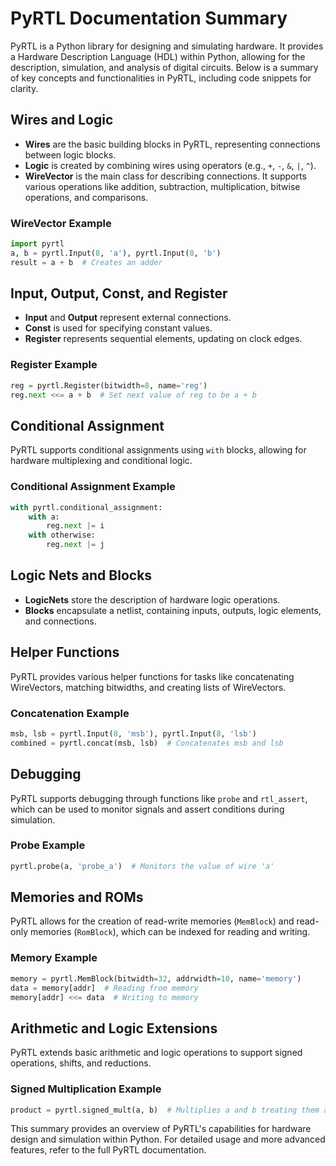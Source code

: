 # PyRTL Documentation Summary

PyRTL is a Python library for designing and simulating hardware. It provides a Hardware Description Language (HDL) within Python, allowing for the description, simulation, and analysis of digital circuits. Below is a summary of key concepts and functionalities in PyRTL, including code snippets for clarity.

## Wires and Logic

- **Wires** are the basic building blocks in PyRTL, representing connections between logic blocks.
- **Logic** is created by combining wires using operators (e.g., `+`, `-`, `&`, `|`, `^`).
- **WireVector** is the main class for describing connections. It supports various operations like addition, subtraction, multiplication, bitwise operations, and comparisons.

### WireVector Example
```python
import pyrtl
a, b = pyrtl.Input(8, 'a'), pyrtl.Input(8, 'b')
result = a + b  # Creates an adder
```

## Input, Output, Const, and Register

- **Input** and **Output** represent external connections.
- **Const** is used for specifying constant values.
- **Register** represents sequential elements, updating on clock edges.

### Register Example
```python
reg = pyrtl.Register(bitwidth=8, name='reg')
reg.next <<= a + b  # Set next value of reg to be a + b
```

## Conditional Assignment

PyRTL supports conditional assignments using `with` blocks, allowing for hardware multiplexing and conditional logic.

### Conditional Assignment Example
```python
with pyrtl.conditional_assignment:
    with a:
        reg.next |= i
    with otherwise:
        reg.next |= j
```

## Logic Nets and Blocks

- **LogicNets** store the description of hardware logic operations.
- **Blocks** encapsulate a netlist, containing inputs, outputs, logic elements, and connections.

## Helper Functions

PyRTL provides various helper functions for tasks like concatenating WireVectors, matching bitwidths, and creating lists of WireVectors.

### Concatenation Example
```python
msb, lsb = pyrtl.Input(8, 'msb'), pyrtl.Input(8, 'lsb')
combined = pyrtl.concat(msb, lsb)  # Concatenates msb and lsb
```

## Debugging

PyRTL supports debugging through functions like `probe` and `rtl_assert`, which can be used to monitor signals and assert conditions during simulation.

### Probe Example
```python
pyrtl.probe(a, 'probe_a')  # Monitors the value of wire 'a'
```

## Memories and ROMs

PyRTL allows for the creation of read-write memories (`MemBlock`) and read-only memories (`RomBlock`), which can be indexed for reading and writing.

### Memory Example
```python
memory = pyrtl.MemBlock(bitwidth=32, addrwidth=10, name='memory')
data = memory[addr]  # Reading from memory
memory[addr] <<= data  # Writing to memory
```

## Arithmetic and Logic Extensions

PyRTL extends basic arithmetic and logic operations to support signed operations, shifts, and reductions.

### Signed Multiplication Example
```python
product = pyrtl.signed_mult(a, b)  # Multiplies a and b treating them as signed
```

This summary provides an overview of PyRTL's capabilities for hardware design and simulation within Python. For detailed usage and more advanced features, refer to the full PyRTL documentation.
